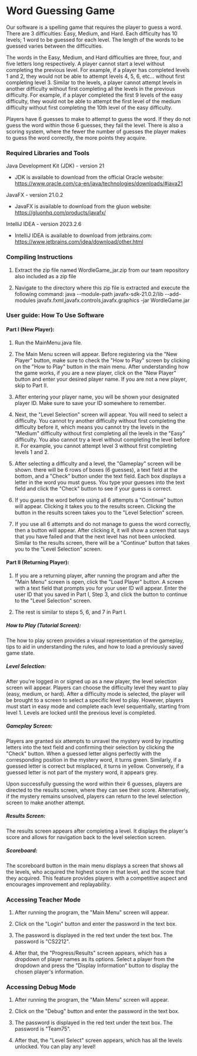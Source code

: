 # Word Guessing Game
Our software is a spelling game that requires the player to guess a word. There are 3 difficulties: Easy, Medium, and Hard. Each difficulty has 10 levels; 1 word to be guessed for each level. The length of the words to be guessed varies between the difficulties.

The words in the Easy, Medium, and Hard difficulties are three, four, and five letters long respectively. A player cannot start a level without completing the previous level. For example, if a player has completed levels 1 and 2, they would not be able to attempt levels 4, 5, 6, etc... without first completing level 3. Similar to the levels, a player cannot attempt levels in another difficulty without first completing all the levels in the previous difficulty. For example, if a player completed the first 9 levels of the easy difficulty, they would not be able to attempt the first level of the medium difficulty without first completing the 10th level of the easy difficulty.

Players have 6 guesses to make to attempt to guess the word. If they do not guess the word within those 6 guesses, they fail the level. There is also a scoring system, where the fewer the number of guesses the player makes to guess the word correctly, the more points they acquire.

### Required Libraries and Tools
Java Development Kit (JDK) - version 21
- JDK is available to download from the official Oracle website:
https://www.oracle.com/ca-en/java/technologies/downloads/#java21

JavaFX - version 21.0.2
- JavaFX is available to download from the gluon website:
https://gluonhq.com/products/javafx/

IntelliJ IDEA - version 2023.2.6
- IntelliJ IDEA is available to download from jetbrains.com:
https://www.jetbrains.com/idea/download/other.html

### Compiling Instructions
1. Extract the zip file named WordleGame_jar.zip from our team repository also included as a zip file

2. Navigate to the directory where this zip file is extracted and execute the following command:
java --module-path javafx-sdk-21.0.2/lib --add-modules javafx.fxml,javafx.controls,javafx.graphics -jar WordleGame.jar

### User guide: How To Use Software
#### Part I (New Player):
1. Run the MainMenu.java file.

2. The Main Menu screen will appear. Before registering via the "New Player" button, make sure to check the "How to Play" screen by clicking on the "How to Play" button in the main menu. After understanding how the game works, if you are a new player, click on the "New Player" button and enter your desired player name. If you are not a new player, skip to Part II.

3. After entering your player name, you will be shown your designated player ID. Make sure to save your ID somewhere to remember.

4. Next, the "Level Selection" screen will appear. You will need to select a difficulty. You cannot try another difficulty without first completing the difficulty before it, which means you cannot try the levels in the "Medium" difficulty without first completing all the levels in the "Easy" difficulty. You also cannot try a level without completing the level before it. For example, you cannot attempt level 3 without first completing levels 1 and 2.

5. After selecting a difficulty and a level, the "Gameplay" screen will be shown. there will be 6 rows of boxes (6 guesses), a text field at the bottom, and a "Check" button under the text field. Each box displays a letter in the word you must guess. You type your guesses into the text field and click the "Check" button to see if your guess is correct.

6. If you guess the word before using all 6 attempts a "Continue" button will appear. Clicking it takes you to the results screen. Clicking the button in the results screen takes you to the "Level Selection" screen.

7. If you use all 6 attempts and do not manage to guess the word correctly, then a button will appear. After clicking it, it will show a screen that says that you have failed and that the next level has not been unlocked. Similar to the results screen, there will be a "Continue" button that takes you to the "Level Selection" screen.

#### Part II (Returning Player):
1. If you are a returning player, after running the program and after the "Main Menu" screen is open, click the "Load Player" button. A screen with a text field that prompts you for your user ID will appear. Enter the user ID that you saved in Part I, Step 3, and click the button to continue to the "Level Selection" screen.

2. The rest is similar to steps 5, 6, and 7 in Part I.

##### How to Play (Tutorial Screen):
The how to play screen provides a visual representation of the gameplay, tips to aid in understanding the rules, and how to load a previously saved game state.

##### Level Selection:
After you're logged in or signed up as a new player, the level selection screen will appear. Players can choose the difficulty level they want to play (easy, medium, or hard). After a difficulty mode is selected, the player will be brought to a screen to select a specific level to play. However, players must start in easy mode and complete each level sequentially, starting from level 1. Levels are locked until the previous level is completed.

##### Gameplay Screen:
Players are granted six attempts to unravel the mystery word by inputting letters into the text field and confirming their selection by clicking the "Check" button. When a guessed letter aligns perfectly with the corresponding position in the mystery word, it turns green. Similarly, if a guessed letter is correct but misplaced, it turns in yellow. Conversely, if a guessed letter is not part of the mystery word, it appears grey.

Upon successfully guessing the word within their 6 guesses, players are directed to the results screen, where they can see their score. Alternatively, if the mystery remains unsolved, players can return to the level selection screen to make another attempt.

##### Results Screen:
The results screen appears after completing a level. It displays the player's score and allows for navigation back to the level selection screen. 

##### Scoreboard:
The scoreboard button in the main menu displays a screen that shows all the levels, who acquired the highest score in that level, and the score that they acquired. This feature provides players with a competitive aspect and encourages improvement and replayability.

### Accessing Teacher Mode
1. After running the program, the "Main Menu" screen will appear.

2. Click on the "Login" button and enter the password in the text box.

3. The password is displayed in the red text under the text box. The password is "CS2212".

4. After that, the "Progress/Results" screen appears, which has a dropdown of player names as its options. Select a player from the dropdown and press the "Display Information" button to display the chosen player's information.

### Accessing Debug Mode
1. After running the program, the "Main Menu" screen will appear.

2. Click on the "Debug" button and enter the password in the text box.

3. The password is displayed in the red text under the text box. The password is "Team75".

4. After that, the "Level Select" screen appears, which has all the levels unlocked. You can play any level!
